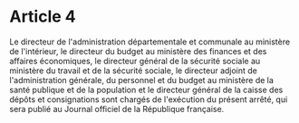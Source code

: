 # Article 4

Le directeur de l'administration départementale et communale au ministère de l'intérieur, le directeur du budget au ministère des finances et des affaires économiques, le directeur général de la sécurité sociale au ministère du travail et de la sécurité sociale, le directeur adjoint de l'administration générale, du personnel et du budget au ministère de la santé publique et de la population et le directeur général de la caisse des dépôts et consignations sont chargés de l'exécution du présent arrêté, qui sera publié au Journal officiel de la République française.
